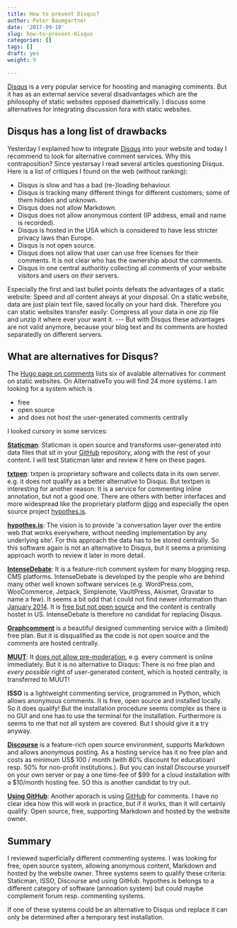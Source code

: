 ```yaml
---
title: How to prevent Disqus?
author: Peter Baumgartner
date: '2017-09-10'
slug: how-to-prevent-disqus
categories: []
tags: []
draft: yes
weight: 9

---
```

[Disqus](https://disqus.com/) is a very popular service for hoosting and managing comments. But it has as an external service several disadvantages which are the philosophy of static websites opposed diametrically. I discuss some alternatives for integrating discussion fora with static websites.

<!--more-->

## Disqus has a long list of drawbacks

Yesterday I explained how to integrate [Disqus](https://disqus.com/) into your website and today I recommend to look for alternative comment services. Why this contraposition? Since yestersay I read several articles questioning Disqus. Here is a list of critiques I found on the web (without ranking):

* Disqus is slow and has a bad (re-)loading behaviour.
* Disqus is tracking many different things for different customers; some of them hidden and unknown.
* Disqus does not allow Markdown.
* Disqus does not allow anonymous content  (IP address, email and name is recorded). 
* Disqus is hosted in the USA which is considered to have less stricter privacy laws than Europe.
* Disqus is not open source.
* Disqus does not allow that user can use free licenses for their comments. It is not clear who has the ownership about the comments.
* Disqus in one central authoritiy collecting all comments of your website visitors and users on _their_ servers.

Especially the first and last bullet points defeats the advantages of a static website: Speed and _all_ content always at your disposal. On a static website, data are just plain text file, saved locally on your hard disk. Therefore you can static websites transfer easily: Compress all your data in one zip file and unzip it where ever your want it. --- But with Disqus these advantages are not valid anymore, because your blog text and its comments are hosted separatedly on different servers.

## What are alternatives for Disqus?

The [Hugo page on comments](https://gohugo.io/content-management/comments/#comments-alternatives) lists six of avalable alternatives for comment on static websites. On AlternativeTo you will find 24 more systems. I am looking for a system which is

* free
* open source
* and does not host the user-generated comments centrally

I looked cursory in some services:

**[Staticman](https://staticman.net/)**: Staticman is open source and transforms user-generated into data files that sit in your [GitHub](https://github.com/) repository, along with the rest of your content. I will test Staticman later and review it here on these pages.

**[txtpen](https://txtpen.com/)**: txtpen is proprietary software and collects data in its own server. e.g. it does not qualify as a better alternative to Disqus. But textpen is interesting for another reason: It is a service for commenting inline annotation, but not a good one. There are others with better interfaces and more widespread like the proprietary platform [diigo](https://www.diigo.com/) and especially the open source project [hypothes.is](https://web.hypothes.is/). 

**[hypothes.is](https://web.hypothes.is/)**: The vision is to provide 'a conversation layer over the entire web that works everywhere, without needing implementation by any underlying site'. For this approach the data has to be stored centrally. So this software again  is not an alternative to Disqus, but it seems a promising approach worth to review it later in more detail. 

**[IntenseDebate](http://intensedebate.com/)**: It is a feature-rich comment system for many blogging resp. CMS platforms. IntenseDebate is developed by the people who are behind many other well known software services (e.g. WordPress.com, WooCommerce, Jetpack, Simplenote, VaultPress, Akismet, Gravatar to name a few). It seems a bit odd that I could not find newer information than [January 2014](https://blog.intensedebate.com/). It is [free but not open source](https://intensedebate.com/tos) and the content is centrally hostet in US. IntenseDebate is therefore no candidat for replacing Disqus.

**[Graphcomment](https://graphcomment.com/)** is a beautiful designed commenting service with a (limited) free plan. But it is disqualified as the code is not open source and the comments are hosted centrally.

**[MUUT](https://muut.com/)**: It [does not allow pre-moderation](http://learn.muut.com/faq), e.g. every comment is online immediately. But it is no alternative to Disqus: There is no free plan and _every possible_ right of user-generated content, which is hosted centrally, is transferred to MUUT!

**ISSO** is a lightweight commenting service, programmed in Python, which allows anonymous comments. It is free, open source and installed locally. So it does qualify! But the installation procedure seems complex as there is no GUI and one has to use the terminal for the installation. Furthermore is seems to me that not all system are covered. But I should give it a try anyway.

**[Discourse](https://www.discourse.org/)** is a feature-rich open source environment, supports Markdown and allows anonymous posting. As a hosting service has it no free plan and costs as minimum US$ 100  / month (with 80% discount for educatioanl resp. 50% for non-profit institutions.). But you can install Discourse yourself on your own server or pay a one time-fee of $99 for a cloud installation with a $10/month hosting fee. SO this is another candidat to try out.

**[Using GitHub](http://donw.io/post/github-comments/)**: Another aporach is using [GitHub](https://github.com/) for comments. I have no clear idea how this will work in practice, but if it works, than it will certainly qualify: Open source, free, supporting Markdown and hosted by the website owner.

## Summary

I reviewed superficially different commenting systems. I was looking for free, open source system, allowing anonymous content, Markdown and hosted by the website owner. Three systems seem to qualify these criteria: Staticman, ISSO, Discourse and using GitHub. hypothes.is belongs to a different category of software (annoation system) but could maybe complement forum resp. commenting systems.

If one of these systems could be an alternative to Disqus und replace it can only be determined after a temporary test installation.


